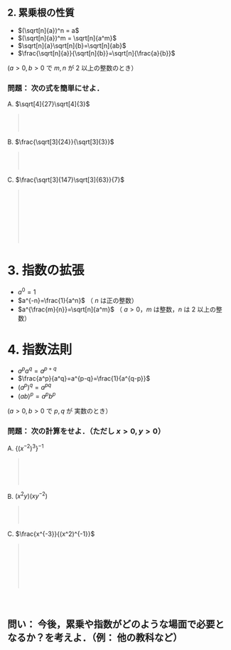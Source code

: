 
<!-- > pandoc FreshTrainingNote.md --mathjax -c ../css/mathjax-pdf.css --include-in-header=in-header.txt --include-before-body=before-body.txt --include-after-body=after-body.txt -s -o FreshTrainingNote.html -->

## 2. 累乗根の性質

- $(\sqrt[n]{a})^n = a$
- $(\sqrt[n]{a})^m = \sqrt[n]{a^m}$
- $\sqrt[n]{a}\sqrt[n]{b}=\sqrt[n]{ab}$
- $\frac{\sqrt[n]{a}}{\sqrt[n]{b}}=\sqrt[n]{\frac{a}{b}}$

($a>0, b>0$ で $m,n$ が $2$ 以上の整数のとき）

### 問題： 次の式を簡単にせよ．

A. $\sqrt[4]{27}\sqrt[4]{3}$

> 　  
> 　  

B. $\frac{\sqrt[3]{24}}{\sqrt[3]{3}}$

> 　  
> 　  

C. $\frac{\sqrt[3]{147}\sqrt[3]{63}}{7}$

> 　  
> 　  
> 　  
> 　  
> 　  
> 　  

# 3. 指数の拡張

- $a^0=1$
- $a^{-n}=\frac{1}{a^n}$ （ $n$ は正の整数）
- $a^{\frac{m}{n}}=\sqrt[n]{a^m}$ （ $a>0$，$m$ は整数，$n$ は $2$ 以上の整数）

# 4. 指数法則

- $a^p a^q = a^{p+q}$
- $\frac{a^p}{a^q}=a^{p-q}=\frac{1}{a^{q-p}}$
- $(a^p)^q=a^{pq}$
- $(ab)^p=a^p b^p$

($a>0, b>0$ で $p,q$ が 実数のとき）

### 問題： 次の計算をせよ．（ただし $x>0,y>0$）

A. $\{(x^{-2})^3\}^{-1}$

> 　  
> 　  
> 　  

<div style="page-break-before:always"></div>

B. $(x^2y)(xy^{-2})$

> 　  
> 　  

C. $\frac{x^{-3}}{(x^2)^{-1}}$

> 　  
> 　  
> 　  
> 　  
> 　  

　  

## 問い： 今後，累乗や指数がどのような場面で必要となるか？を考えよ．（例： 他の教科など）
